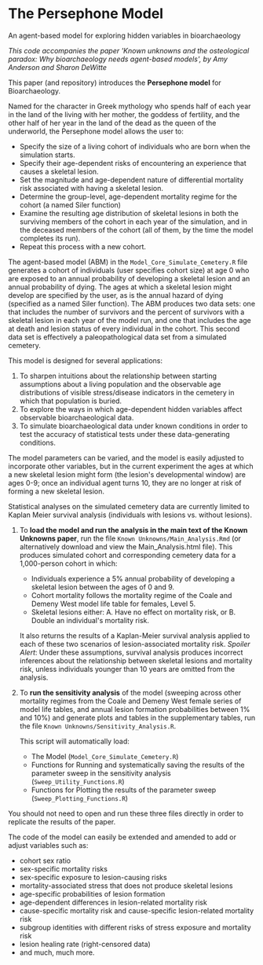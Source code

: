 # The Persephone Model
An agent-based model for exploring hidden variables in bioarchaeology

*This code accompanies the paper 'Known unknowns and the osteological paradox: Why bioarchaeology needs agent-based models', by Amy Anderson and Sharon DeWitte* 


This paper (and repository) introduces the **Persephone model** for Bioarchaeology. 

Named for the character in Greek mythology who spends half of each year in the land of the living with her mother, the goddess of fertility, and the other half of her year in the land of the dead as the queen of the underworld, the Persephone model allows the user to:  

  * Specify the size of a living cohort of individuals who are born when the simulation starts.
  * Specify their age-dependent risks of encountering an experience that causes a skeletal lesion.
  * Set the magnitude and age-dependent nature of differential mortality risk associated with having a skeletal lesion.
  * Determine the group-level, age-dependent mortality regime for the cohort (a named Siler function)
  * Examine the resulting age distribution of skeletal lesions in both the surviving members of the cohort in each year of the simulation, and in the deceased members of the cohort (all of them, by the time the model completes its run).
  * Repeat this process with a new cohort.

The agent-based model (ABM) in the `Model_Core_Simulate_Cemetery.R` file generates a cohort of individuals (user specifies cohort size) at age 0 who are exposed to an annual probability of developing a skeletal lesion and an annual probability of dying. The ages at which a skeletal lesion might develop are specified by the user, as is the annual hazard of dying (specified as a named Siler function). 
The ABM produces two data sets: one that includes the number of survivors and the percent of survivors with a skeletal lesion in each year of the model run, and one that includes the age at death and lesion status of every individual in the cohort. This second data set is effectively a paleopathological data set from a simulated cemetery. 





This model is designed for several applications: 
1. To sharpen intuitions about the relationship between starting assumptions about a living population and the observable age distributions of visible stress/disease indicators in the cemetery in which that population is buried.
2. To explore the ways in which age-dependent hidden variables affect observable bioarchaeological data.
3. To simulate bioarchaeological data under known conditions in order to test the accuracy of statistical tests under these data-generating conditions.


The model parameters can be varied, and the model is easily adjusted to incorporate other variables, but in the current experiment the ages at which a new skeletal lesion might form (the lesion's developmental window) are ages 0-9; once an individual agent turns 10, they are no longer at risk of forming a new skeletal lesion. 

Statistical analyses on the simulated cemetery data are currently limited to Kaplan Meier survival analysis (individuals with lesions vs. without lesions).


1. To **load the model and run the analysis in the main text of the Known Unknowns paper**, run the file `Known Unknowns/Main_Analysis.Rmd` (or alternatively download and view the Main_Analysis.html file). 
   This produces simulated cohort and corresponding cemetery data for a 1,000-person cohort in which:
   - Individuals experience a 5% annual probability of developing a skeletal lesion between the ages of 0 and 9.
   - Cohort mortality follows the mortality regime of the Coale and Demeny West model life table for females, Level 5.
   - Skeletal lesions either:
     A. Have no effect on mortality risk, or
     B. Double an individual's mortality risk. 

   It also returns the results of a Kaplan-Meier survival analysis applied to each of these two scenarios of lesion-associated mortality risk.
   *Spoiler Alert*: Under these assumptions, survival analysis produces incorrect inferences about the relationship between skeletal lesions and mortality risk, unless individuals younger than 10 years are omitted from the analysis.


   
2. To **run the sensitivity analysis** of the model (sweeping across other mortality regimes from the Coale and Demeny West female series of model life tables, and annual lesion formation probabilities between 1% and 10%) and generate plots and tables in the supplementary tables, run the file `Known Unknowns/Sensitivity_Analysis.R`. 
   
   This script will automatically load:
   * The Model (`Model_Core_Simulate_Cemetery.R`)
   * Functions for Running and systematically saving the results of the parameter sweep in the sensitivity analysis (`Sweep_Utility_Functions.R`)
   * Functions for Plotting the results of the parameter sweep (`Sweep_Plotting_Functions.R`)
     
You should not need to open and run these three files directly in order to replicate the results of the paper.  




The code of the model can easily be extended and amended to add or adjust variables such as:  
- cohort sex ratio
- sex-specific mortality risks
- sex-specific exposure to lesion-causing risks
- mortality-associated stress that does not produce skeletal lesions
- age-specific probabilities of lesion formation
- age-dependent differences in lesion-related mortality risk
- cause-specific mortality risk and cause-specific lesion-related mortality risk
- subgroup identities with different risks of stress exposure and mortality risk
- lesion healing rate (right-censored data)
- and much, much more.






